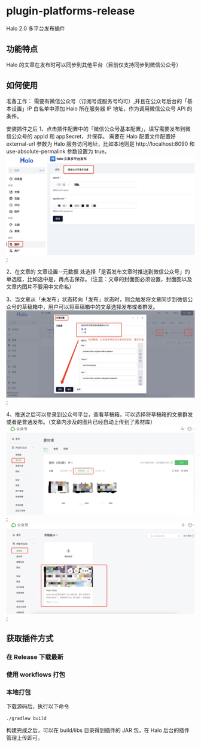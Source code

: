 # plugin-platforms-release

Halo 2.0 多平台发布插件

## 功能特点

Halo 的文章在发布时可以同步到其他平台（目前仅支持同步到微信公众号）

## 如何使用

准备工作：
需要有微信公众号（订阅号或服务号均可）,并且在公众号后台的「基本设置」IP 白名单中添加 Halo 所在服务器 IP 地址，作为调用微信公众号 API 的条件。

安装插件之后
1、点击插件配置中的「微信公众号基本配置」，填写需要发布到微信公众号的 appId 和 appSecret，并保存。
需要在 Halo 配置文件配置好 external-url 参数为 Halo 服务访问地址，比如本地则是 http://localhost:8090 和 use-absolute-permalink 参数设置为 true。
![基础设置](./插件基本设置.png);

2、在文章的 文章设置--元数据 处选择「是否发布文章时推送到微信公众号」的单选框，比如选中是，再点击保存。（注意：文章的封面图必须设置，封面图以及文章内图片不要用中文命名）

3、当文章从「未发布」状态转向「发布」状态时，则会触发将文章同步到微信公众号的草稿箱中，用户可以将草稿箱中的文章选择发布或者群发。
![推送文章](./是否推送.png);

4、推送之后可以登录到公众号平台，查看草稿箱，可以选择将草稿箱的文章群发或者是普通发布。（文章内涉及的图片已经自动上传到了素材库）
![平台查看](./素材.png);
![草稿查看](./草稿.png);


## 获取插件方式
### 在 Release 下载最新
### 使用 workflows 打包
### 本地打包
下载源码后，执行以下命令
```
./gradlew build
```

构建完成之后，可以在 build/libs 目录得到插件的 JAR 包，在 Halo 后台的插件管理上传即可。




